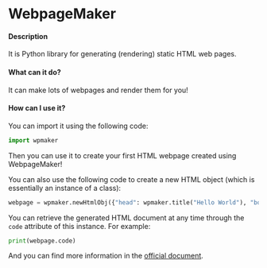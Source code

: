 # WebpageMaker

#### Description
It is Python library for generating (rendering) static HTML web pages.

#### What can it do?
It can make lots of webpages and render them for you!

#### How can I use it?
You can import it using the following code:
```python
import wpmaker
```
Then you can use it to create your first HTML webpage created using WebpageMaker!

You can also use the following code to create a new HTML object (which is essentially an instance of a class):
```python
webpage = wpmaker.newHtmlObj({"head": wpmaker.title("Hello World"), "body": wpmaker.h("Hello, world!")})
```
You can retrieve the generated HTML document at any time through the ```code``` attribute of this instance. For example:
```python
print(webpage.code)
```

And you can find more information in the [official document](https://wpmaker.wcfstudio.cn).